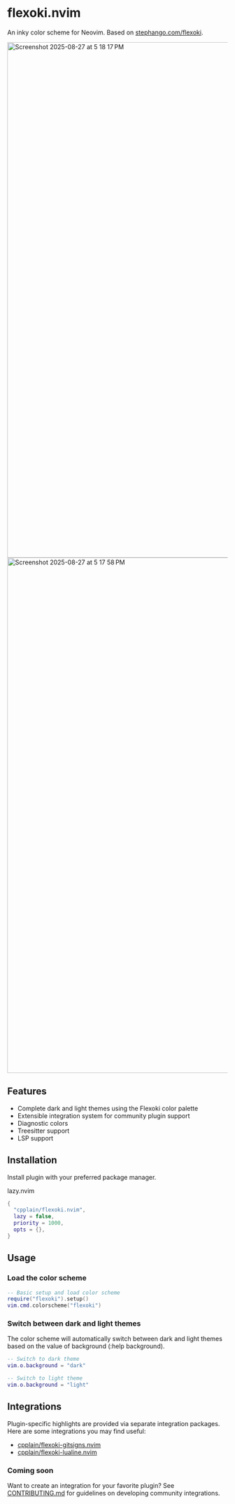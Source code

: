 # flexoki.nvim

An inky color scheme for Neovim. Based on [stephango.com/flexoki](https://stephango.com/flexoki).

<img width="1824" height="1175" alt="Screenshot 2025-08-27 at 5 18 17 PM" src="https://github.com/user-attachments/assets/8f0dfe39-e988-4ed5-a737-f241461bb082" />
<img width="1824" height="1175" alt="Screenshot 2025-08-27 at 5 17 58 PM" src="https://github.com/user-attachments/assets/610a76b1-f432-4df3-b319-dd7441d83910" />

## Features

- Complete dark and light themes using the Flexoki color palette
- Extensible integration system for community plugin support
- Diagnostic colors
- Treesitter support
- LSP support

## Installation

Install plugin with your preferred package manager.

lazy.nvim

```lua
{
  "cpplain/flexoki.nvim",
  lazy = false,
  priority = 1000,
  opts = {},
}
```

## Usage

### Load the color scheme

```lua
-- Basic setup and load color scheme
require("flexoki").setup()
vim.cmd.colorscheme("flexoki")
```

### Switch between dark and light themes

The color scheme will automatically switch between dark and light themes based on the value of background (:help background).

```lua
-- Switch to dark theme
vim.o.background = "dark"

-- Switch to light theme
vim.o.background = "light"
```

## Integrations

Plugin-specific highlights are provided via separate integration packages. Here are some integrations you may find useful:

- [cpplain/flexoki-gitsigns.nvim](https://github.com/cpplain/flexoki-gitsigns.nvim)
- [cpplain/flexoki-lualine.nvim](https://github.com/cpplain/flexoki-lualine.nvim)

### Coming soon

Want to create an integration for your favorite plugin? See [CONTRIBUTING.md](CONTRIBUTING.md) for guidelines on developing community integrations.
